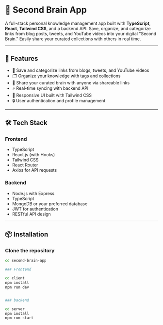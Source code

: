 # 🧠 Second Brain App

A full-stack personal knowledge management app built with **TypeScript**, **React**, **Tailwind CSS**, and a backend API. Save, organize, and categorize links from blog posts, tweets, and YouTube videos into your digital "Second Brain." Easily share your curated collections with others in real time.  

---

## 📸 Features

- 🔗 Save and categorize links from blogs, tweets, and YouTube videos  
- 🗂️ Organize your knowledge with tags and collections  
- 👥 Share your curated brain with anyone via shareable links  
- ⚡ Real-time syncing with backend API  
- 📱 Responsive UI built with Tailwind CSS  
- 🔒 User authentication and profile management  

---

## 🛠️ Tech Stack

### Frontend
- TypeScript  
- React.js (with Hooks)  
- Tailwind CSS  
- React Router  
- Axios for API requests  

### Backend
- Node.js with Express  
- TypeScript  
- MongoDB or your preferred database  
- JWT for authentication  
- RESTful API design  

---

## 📦 Installation

### Clone the repository

```bash
cd second-brain-app

### Frontend

cd client
npm install
npm run dev


### backend

cd server
npm install
npm run start

